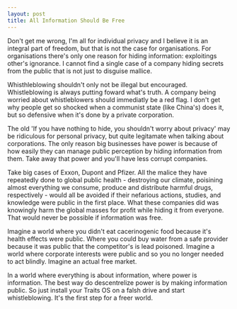```yaml
---
layout: post
title: All Information Should Be Free
---
```


Don't get me wrong, I'm all for individual privacy and I believe it is an integral part of freedom, but that is not the case for organisations.
For organisations there's only one reason for hiding information: exploitings other's ignorance.
I cannot find a single case of a company hiding secrets from the public that is not just to disguise mallice.

Whisthleblowing shouldn't only not be illegal but encouraged. Whistleblowing is always putting foward what's truth.
A company being worried about whistleblowers should immediatly be a red flag.
I don't get why people get so shocked when a communist state (like China's) does it, but so defensive when it's done by a private corporation.

The old 'If you have nothing to hide, you shouldn't worry about privacy' may be ridiculous for personal privacy, but quite legitamate when talking about corporations. 
The only reason big businesses have power is because of how easily they can manage public perception by hiding information from them. Take away that power and you'll have less corrupt companies. 

Take big cases of Exxon, Dupont and Pfizer. All the malice they have repeatedly done to global public health - destroying our climate, poisining almost everything we consume, produce and distribute harmful drugs, respectively - would all be avoided if their nefarious actions, studies, and knowledge were public in the first place. What these companies did was knowingly harm the global masses for profit while hiding it from everyone. That would never be possible if information was free.  

Imagine a world where you didn't eat cacerinogenic food because it's health effects were public.
Where you could buy water from a safe provider because it was public that the competitor's is lead poisoned. 
Imagine a world where corporate interests were public and so you no longer needed to act blindly. 
Imagine an actual free market.

In a world where everything is about information, where power is information. The best way do descentrelize power is by making information public.
So just install your Traits OS on a falsh drive and start whistleblowing. 
It's the first step for a freer world.
